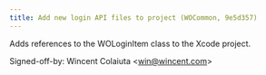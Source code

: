 ```yaml
---
title: Add new login API files to project (WOCommon, 9e5d357)
---
```


Adds references to the WOLoginItem class to the Xcode project.

Signed-off-by: Wincent Colaiuta &lt;win@wincent.com&gt;
